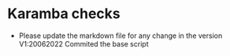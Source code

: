 # Karamba checks
* Please update the markdown file for any change in the version 
V1:20062022 Commited the base script

